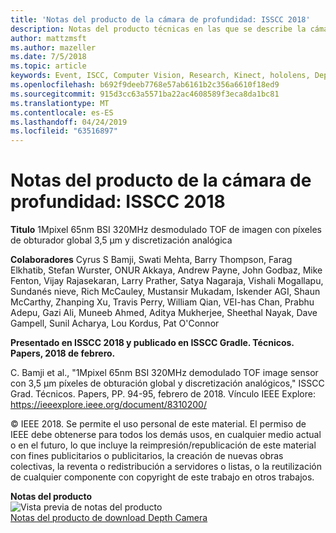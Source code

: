 ```yaml
---
title: 'Notas del producto de la cámara de profundidad: ISSCC 2018'
description: Notas del producto técnicas en las que se describe la cámara de profundidad que se va a utilizar en el control Kinect de Project para Azure y la próxima versión de HoloLens.
author: mattzmsft
ms.author: mazeller
ms.date: 7/5/2018
ms.topic: article
keywords: Event, ISCC, Computer Vision, Research, Kinect, hololens, Depth, TOF
ms.openlocfilehash: b692f9deeb7768e57ab6161b2c356a6610f18ed9
ms.sourcegitcommit: 915d3cc63a5571ba22ac4608589f3eca8da1bc81
ms.translationtype: MT
ms.contentlocale: es-ES
ms.lasthandoff: 04/24/2019
ms.locfileid: "63516897"
---
```

# <a name="depth-camera-whitepaper---isscc-2018"></a>Notas del producto de la cámara de profundidad: ISSCC 2018

**Titulo** 1Mpixel 65nm BSI 320MHz desmodulado TOF de imagen con píxeles de obturador global 3,5 μm y discretización analógica

**Colaboradores** Cyrus S Bamji, Swati Mehta, Barry Thompson, Farag Elkhatib, Stefan Wurster, ONUR Akkaya, Andrew Payne, John Godbaz, Mike Fenton, Vijay Rajasekaran, Larry Prather, Satya Nagaraja, Vishali Mogallapu, Sundanés nieve, Rich McCauley, Mustansir Mukadam, Iskender AGI, Shaun McCarthy, Zhanping Xu, Travis Perry, William Qian, VEI-has Chan, Prabhu Adepu, Gazi Ali, Muneeb Ahmed, Aditya Mukherjee, Sheethal Nayak, Dave Gampell, Sunil Acharya, Lou Kordus, Pat O'Connor

**Presentado en ISSCC 2018 y publicado en ISSCC Gradle. Técnicos. Papers, 2018 de febrero.**

C. Bamji et al., "1Mpixel 65nm BSI 320MHz demodulado TOF image sensor con 3,5 μm píxeles de obturación global y discretización analógicos," ISSCC Grad. Técnicos. Papers, PP. 94-95, febrero de 2018. Vínculo IEEE Explore: https://ieeexplore.ieee.org/document/8310200/

© IEEE 2018. Se permite el uso personal de este material. El permiso de IEEE debe obtenerse para todos los demás usos, en cualquier medio actual o en el futuro, lo que incluye la reimpresión/republicación de este material con fines publicitarios o publicitarios, la creación de nuevas obras colectivas, la reventa o redistribución a servidores o listas, o la reutilización de cualquier componente con copyright de este trabajo en otros trabajos.

**Notas del producto**<br>
![Vista previa de notas del producto](images/depth-camera-isscc.PNG)<br>
[Notas del producto de download Depth Camera](images/Depth-Camera-ISSCC-2018.pdf)
